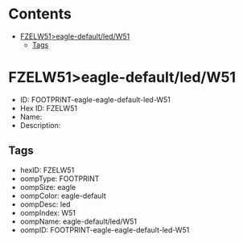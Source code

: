 



Contents
========

* [FZELW51>eagle-default/led/W51](#fzelw51eagle-defaultledw51)
	* [Tags](#tags)

# FZELW51>eagle-default/led/W51

- ID: FOOTPRINT-eagle-eagle-default-led-W51
- Hex ID: FZELW51
- Name: 
- Description: 

## Tags

- hexID: FZELW51
- oompType: FOOTPRINT
- oompSize: eagle
- oompColor: eagle-default
- oompDesc: led
- oompIndex: W51
- oompName: eagle-default/led/W51
- oompID: FOOTPRINT-eagle-eagle-default-led-W51
